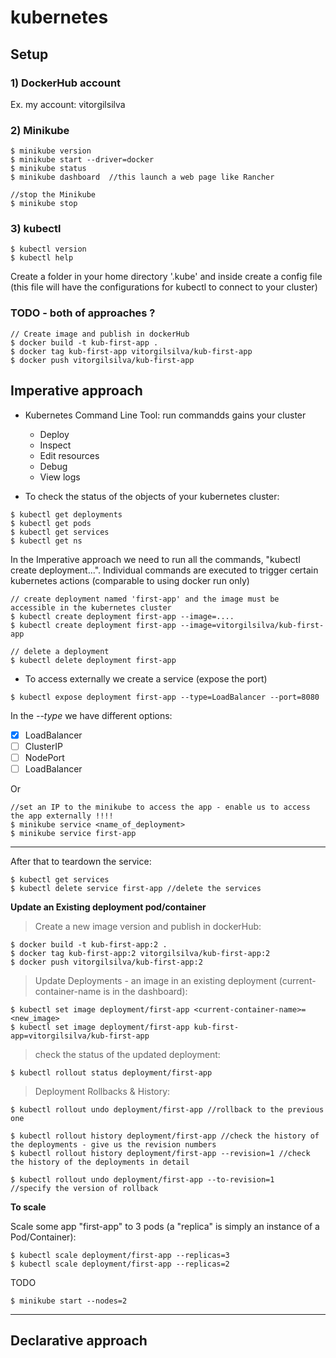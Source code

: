 # kubernetes

## Setup
### 1) DockerHub account
Ex. my account: vitorgilsilva


### 2) Minikube
```
$ minikube version
$ minikube start --driver=docker
$ minikube status
$ minikube dashboard  //this launch a web page like Rancher

//stop the Minikube
$ minikube stop
```

### 3) kubectl
```
$ kubectl version
$ kubectl help
```
Create a folder in your home directory '.kube' and inside create a config file (this file will have the configurations for kubectl to connect to your cluster)


### TODO - both of approaches ?
```
// Create image and publish in dockerHub
$ docker build -t kub-first-app .
$ docker tag kub-first-app vitorgilsilva/kub-first-app
$ docker push vitorgilsilva/kub-first-app
```



## Imperative approach

- Kubernetes Command Line Tool: run commandds gains your cluster
    - Deploy
    - Inspect
    - Edit resources
    - Debug
    - View logs
    
- To check the status of the objects of your kubernetes cluster:
```
$ kubectl get deployments
$ kubectl get pods
$ kubectl get services
$ kubectl get ns
```

In the Imperative approach we need to run all the commands, "kubectl create deployment...".
Individual commands are executed to trigger certain kubernetes actions (comparable to using docker run only)

```
// create deployment named 'first-app' and the image must be accessible in the kubernetes cluster
$ kubectl create deployment first-app --image=....
$ kubectl create deployment first-app --image=vitorgilsilva/kub-first-app

// delete a deployment
$ kubectl delete deployment first-app
```

- To access externally we create a service (expose the port)
```
$ kubectl expose deployment first-app --type=LoadBalancer --port=8080
```
In the _--type_ we have different options:<br>
- [x] LoadBalancer    
- [ ] ClusterIP
- [ ] NodePort
- [ ] LoadBalancer

Or
```
//set an IP to the minikube to access the app - enable us to access the app externally !!!!
$ minikube service <name_of_deployment>
$ minikube service first-app
```

---
After that to teardown the service:
```
$ kubectl get services
$ kubectl delete service first-app //delete the services
```



**Update an Existing deployment pod/container**
> Create a new image version and publish in dockerHub:
```
$ docker build -t kub-first-app:2 .
$ docker tag kub-first-app:2 vitorgilsilva/kub-first-app:2
$ docker push vitorgilsilva/kub-first-app:2
```
> Update Deployments - an image in an existing deployment (current-container-name is in the dashboard):
```
$ kubectl set image deployment/first-app <current-container-name>=<new_image>
$ kubectl set image deployment/first-app kub-first-app=vitorgilsilva/kub-first-app
```
> check the status of the updated deployment:
```
$ kubectl rollout status deployment/first-app
```

> Deployment Rollbacks & History:
```   
$ kubectl rollout undo deployment/first-app	//rollback to the previous one

$ kubectl rollout history deployment/first-app //check the history of the deployments - give us the revision numbers
$ kubectl rollout history deployment/first-app --revision=1 //check the history of the deployments in detail

$ kubectl rollout undo deployment/first-app --to-revision=1   //specify the version of rollback
```


**To scale**

Scale some app "first-app" to 3 pods (a "replica" is simply an instance of a Pod/Container):
```
$ kubectl scale deployment/first-app --replicas=3
$ kubectl scale deployment/first-app --replicas=2
```

TODO
```
$ minikube start --nodes=2
```


---

## Declarative approach